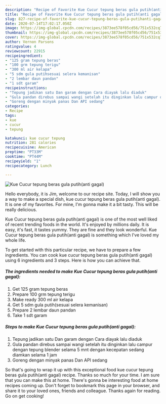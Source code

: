 ```yaml
---
description: "Recipe of Favorite Kue Cucur tepung beras gula putih(anti gagal)"
title: "Recipe of Favorite Kue Cucur tepung beras gula putih(anti gagal)"
slug: 827-recipe-of-favorite-kue-cucur-tepung-beras-gula-putihanti-gagal
date: 2020-07-14T17:02:17.050Z
image: https://img-global.cpcdn.com/recipes/3873ee578f05cd56/751x532cq70/kue-cucur-tepung-beras-gula-putihanti-gagal-foto-resep-utama.jpg
thumbnail: https://img-global.cpcdn.com/recipes/3873ee578f05cd56/751x532cq70/kue-cucur-tepung-beras-gula-putihanti-gagal-foto-resep-utama.jpg
cover: https://img-global.cpcdn.com/recipes/3873ee578f05cd56/751x532cq70/kue-cucur-tepung-beras-gula-putihanti-gagal-foto-resep-utama.jpg
author: Vernon Parsons
ratingvalue: 4
reviewcount: 22915
recipeingredient:
- "125 gram tepung beras"
- "100 grm tepung terigu"
- "300 ml air kelapa"
- "5 sdm gula putihsesuai selera kemanisan"
- "2 lembar daun pandan"
- "1 sdt garam"
recipeinstructions:
- "Tepung jadikan satu Dan garam dengan Cara diayak lalu diaduk"
- "Gula pandan direbus sampai wangi setelah itu dinginkan lalu campur dengan tepung blender selama 5 mnt dengan kecepatan sedang diamkan selama 1 jam"
- "Goreng dengan minyak panas Dan API sedang"
categories:
- Recipe
tags:
- kue
- cucur
- tepung

katakunci: kue cucur tepung 
nutrition: 281 calories
recipecuisine: American
preptime: "PT33M"
cooktime: "PT44M"
recipeyield: "1"
recipecategory: Lunch

---
```



![Kue Cucur tepung beras gula putih(anti gagal)](https://img-global.cpcdn.com/recipes/3873ee578f05cd56/751x532cq70/kue-cucur-tepung-beras-gula-putihanti-gagal-foto-resep-utama.jpg)

Hello everybody, it is Jim, welcome to our recipe site. Today, I will show you a way to make a special dish, kue cucur tepung beras gula putih(anti gagal). It is one of my favorites. For mine, I'm gonna make it a bit tasty. This will be really delicious.

Kue Cucur tepung beras gula putih(anti gagal) is one of the most well liked of recent trending foods in the world. It's enjoyed by millions daily. It is easy, it's fast, it tastes yummy. They are fine and they look wonderful. Kue Cucur tepung beras gula putih(anti gagal) is something which I've loved my whole life.




To get started with this particular recipe, we have to prepare a few ingredients. You can cook kue cucur tepung beras gula putih(anti gagal) using 6 ingredients and 3 steps. Here is how you can achieve that.

<!--inarticleads1-->

##### The ingredients needed to make Kue Cucur tepung beras gula putih(anti gagal):

1. Get 125 gram tepung beras
1. Prepare 100 grm tepung terigu
1. Make ready 300 ml air kelapa
1. Get 5 sdm gula putih(sesuai selera kemanisan)
1. Prepare 2 lembar daun pandan
1. Take 1 sdt garam




<!--inarticleads2-->

##### Steps to make Kue Cucur tepung beras gula putih(anti gagal):

1. Tepung jadikan satu Dan garam dengan Cara diayak lalu diaduk
1. Gula pandan direbus sampai wangi setelah itu dinginkan lalu campur dengan tepung blender selama 5 mnt dengan kecepatan sedang diamkan selama 1 jam
1. Goreng dengan minyak panas Dan API sedang




So that's going to wrap it up with this exceptional food kue cucur tepung beras gula putih(anti gagal) recipe. Thanks so much for your time. I am sure that you can make this at home. There's gonna be interesting food at home recipes coming up. Don't forget to bookmark this page in your browser, and share it to your loved ones, friends and colleague. Thanks again for reading. Go on get cooking!
